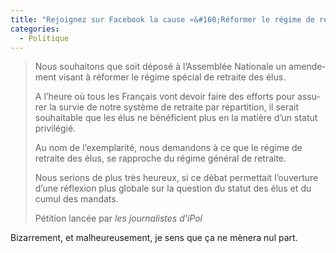 ```yaml
---
title: "Rejoignez sur Facebook la cause «&#160;Réformer le régime de retraite des élus&#160;»"
categories:
  - Politique
---
```


> Nous souhai­tons que soit déposé à l’As­sem­blée Natio­nale un amen­de­ment visant à réfor­mer le régime spécial de retraite des élus.
> 
>   A l’heure où tous les Français vont devoir faire des efforts pour assu­rer la survie de notre système de retraite par répar­ti­tion, il serait souhai­table que les élus ne béné­fi­cient plus en la matière d’un statut privi­lé­gié.
> 
>   Au nom de l’exem­pla­rité, nous deman­dons à ce que le régime de retraite des élus, se rapproche du régime géné­ral de retraite.
> 
>   Nous serions de plus très heureux, si ce débat permet­tait l’ou­ver­ture d’une réflexion plus globale sur la ques­tion du statut des élus et du cumul des mandats.
> 
>   Pétition lancée par <cite>les journalistes d'iPol</cite>

Bizarrement, et malheureusement, je sens que ça ne mènera nul part.